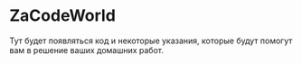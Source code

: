 # ZaCodeWorld

Тут будет появляться код и некоторые указания, которые будут помогут вам в решение ваших домашних работ. 
